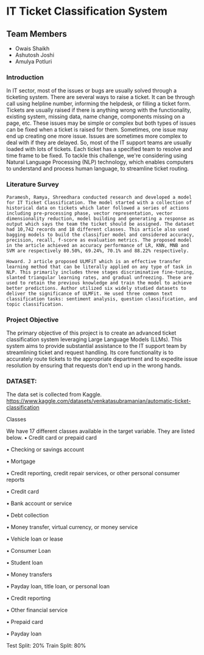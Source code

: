 # IT Ticket Classification System

## Team Members
- Owais Shaikh
- Ashutosh Joshi
- Amulya Potluri


### Introduction
In IT sector, most of the issues or bugs are usually solved through a ticketing system. There are several ways to raise a ticket. It can be through call using helpline number, informing the helpdesk, or filling a ticket form. Tickets are usually raised if there is anything wrong with the functionality, existing system, missing data, name change, components missing on a page, etc. These issues may be simple or complex but both types of issues can be fixed when a ticket is raised for them. Sometimes, one issue may end up creating one more issue. Issues are sometimes more complex to deal with if they are delayed. So, most of the IT support teams are usually loaded with lots of tickets. Each ticket has a specified team to resolve and time frame to be fixed. To tackle this challenge, we're considering using Natural Language Processing (NLP) technology, which enables computers to understand and process human language, to streamline ticket routing.


### Literature Survey

	Paramesh, Ramya, Shreedhara conducted research and developed a model for IT Ticket Classification. The model started with a collection of historical data on tickets which later followed a series of actions including pre-processing phase, vector representation, vector dimensionality reduction, model building and generating a response as output which says the team the ticket should be assigned. The dataset had 10,742 records and 18 different classes. This article also used bagging models to build the classifier model and considered accuracy, precision, recall, f-score as evaluation metrics. The proposed model in the article achieved an accuracy performance of LR, KNN, MNB and SVM are respectively 80.50%, 69.24%, 70.1% and 88.22% respectively.

	Howard. J article proposed ULMFiT which is an effective transfer learning method that can be literally applied on any type of task in NLP. This primarily includes three stages discriminative fine-tuning, slanted triangular learning rates, and gradual unfreezing. These are used to retain the previous knowledge and train the model to achieve better predictions. Author utilized six widely studied datasets to deliver the significance of ULMFit. He used three common text classification tasks: sentiment analysis, question classification, and topic classification. 
 
### Project Objective
The primary objective of this project is to create an advanced ticket classification system leveraging Large Language Models (LLMs). This system aims to provide substantial assistance to the IT support team by streamlining ticket and request handling. Its core functionality is to accurately route tickets to the appropriate department and to expedite issue resolution by ensuring that requests don't end up in the wrong hands.

### DATASET:

The data set is collected from Kaggle.
https://www.kaggle.com/datasets/venkatasubramanian/automatic-ticket-classification


Classes

We have 17 different classes available in the target variable. They are listed below.
•	Credit card or prepaid card

•	Checking or savings account

•	Mortgage

•	Credit reporting, credit repair services, or other personal consumer reports

•	Credit card

•	Bank account or service

•	Debt collection

•	Money transfer, virtual currency, or money service

•	Vehicle loan or lease

•	Consumer Loan

•	Student loan

•	Money transfers

•	Payday loan, title loan, or personal loan

•	Credit reporting

•	Other financial service

•	Prepaid card

•	Payday loan

Test Split: 20%
Train Split: 80%
